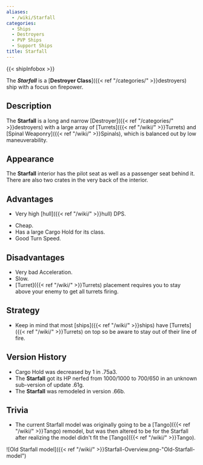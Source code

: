 ```yaml
---
aliases:
  - /wiki/Starfall
categories:
  - Ships
  - Destroyers
  - PVP Ships
  - Support Ships
title: Starfall
---
```


{{< shipInfobox >}}

The **_Starfall_** is a [**Destroyer Class**]({{< ref "/categories/" >}}destroyers) ship with a focus on firepower.

## Description

The **Starfall** is a long and narrow [Destroyer]({{< ref "/categories/" >}}destroyers) with a large array of [Turrets]({{< ref "/wiki/" >}}Turrets) and [Spinal Weaponry]({{< ref "/wiki/" >}}Spinals), which is balanced out by low maneuverability.

## Appearance

The **Starfall** interior has the pilot seat as well as a passenger seat behind it. There are also two crates in the very back of the interior.

## Advantages

- Very high [hull]({{< ref "/wiki/" >}}hull) DPS.

<!-- -->

- Cheap.
- Has a large Cargo Hold for its class.
- Good Turn Speed.

## Disadvantages

- Very bad Acceleration.
- Slow.
- [Turret]({{< ref "/wiki/" >}}Turrets) placement requires you to stay above your enemy to get all turrets firing.

## Strategy

- Keep in mind that most [ships]({{< ref "/wiki/" >}}ships) have [Turrets]({{< ref "/wiki/" >}}Turrets) on top so be aware to stay out of their line of fire.

## Version History

- Cargo Hold was decreased by 1 in .75a3.
- The **Starfall** got its HP nerfed from 1000/1000 to 700/650 in an unknown sub-version of update .61g.
- The **Starfall** was remodeled in version .66b.

## Trivia

- The current Starfall model was originally going to be a [Tango]({{< ref "/wiki/" >}}Tango) remodel, but was then altered to be for the Starfall after realizing the model didn't fit the [Tango]({{< ref "/wiki/" >}}Tango).

![Old Starfall model]({{< ref "/wiki/" >}}Starfall-Overview.png-"Old-Starfall-model")
